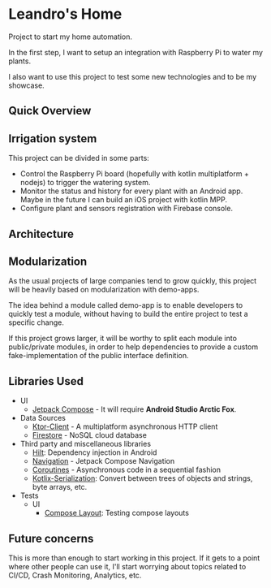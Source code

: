 Leandro's Home
==================

Project to start my home automation. 

In the first step, I want to setup an integration with Raspberry Pi to water my plants.

I also want to use this project to test some new technologies and to be my showcase.

Quick Overview
--------------

Irrigation system
-----------------
This project can be divided in some parts:

- Control the Raspberry Pi board (hopefully with kotlin multiplatform + nodejs) to trigger the watering system.
- Monitor the status and history for every plant with an Android app. Maybe in the future I can build an iOS project with kotlin MPP.
- Configure plant and sensors registration with Firebase console.

Architecture
------------

Modularization
--------------

As the usual projects of large companies tend to grow quickly, this project will be heavily based on modularization with demo-apps.

The idea behind a module called demo-app is to enable developers to quickly test a module, without having to build the entire project to test a specific change.

If this project grows larger, it will be worthy to split each module into public/private modules, in order to help dependencies to provide a custom fake-implementation of the public interface definition.

Libraries Used
--------------
* UI
  * [Jetpack Compose][1] - It will require **Android Studio Arctic Fox**.
* Data Sources
  * [Ktor-Client][2] - A multiplatform asynchronous HTTP client
  * [Firestore][3] - NoSQL cloud database
* Third party and miscellaneous libraries
  * [Hilt][4]: Dependency injection in Android
  * [Navigation][5] - Jetpack Compose Navigation
  * [Coroutines][6] - Asynchronous code in a sequential fashion
  * [Kotlix-Serialization][7]: Convert between trees of objects and strings, byte arrays, etc.
* Tests
  * UI
    * [Compose Layout][8]: Testing compose layouts

Future concerns
---------------
This is more than enough to start working in this project. If it gets to a point where other people can use it, I'll start worrying about topics related to CI/CD, Crash Monitoring, Analytics, etc.


[1]: https://developer.android.com/jetpack/compose
[2]: https://ktor.io/docs/getting-started-ktor-client.html
[3]: https://firebase.google.com/docs/firestore
[4]: https://developer.android.com/training/dependency-injection
[5]: https://developer.android.com/jetpack/compose/navigation
[6]: https://kotlinlang.org/docs/coroutines-overview.html
[7]: https://github.com/Kotlin/kotlinx.serialization/blob/master/docs/serialization-guide.md
[8]: https://developer.android.com/jetpack/compose/testing
